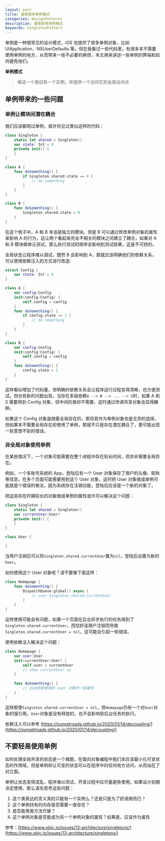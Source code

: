 ```yaml
---
layout: post
title: 谨慎使用单例模式
categories: DesignPatterns
description: 谨慎使用单例模式
keywords: SingletonPattern
---
```


单例是一种很常见的设计模式，iOS 也提供了很多单例对象，比如 UIApplication、NSUserDefaults 等。但在我看过一些代码里，有很多本不需要使用单例的地方，从而带来一些不必要的麻烦，本文用来讲述一些单例的弊端和如何避免他们。

**单例模式**

> 保证一个类仅有一个实例，并提供一个访问它的全局访问点

## 单例带来的一些问题

### 单例让模块间潜在耦合

我们应该都用过单例，或许你见过类似这样的代码：

```swift
class Singleton {
    static let shared = Singleton()
    var state: Int = 0
    private init() {
    }
}

class A {
    func doSomething() {
        if Singleton.shared.state == 0 {
            // do something
        }
    }
}

class B {
    func doSomething() {
        Singleton.shared.state = 0
    }
}
```

在这个例子中，A 和 B 本该是独立的模块。但是 B 可以通过修改单例对象的属性来影响 A 的行为，这让两个看起来完全不相关的模块之间建立了耦合，如果对 A 和 B 模块做单元测试，那么执行测试的顺序会影响到测试结果，这是不可控的。

全局状态让程序难以调试，既然 B 会影响到 A，那就应该明确他们的依赖关系，可以使用依赖注入的方式进行改造:

```swift
struct Config {
    var state: Int = 0
}

class A {
    var config:Config
    init(config:Config) {
        self.config = config
    }
    func doSomething() {
        if config.state == 1 {
            // do something
        }
    }
}

class B {
    var config:Config
    init(config:Config) {
        self.config = config
    }
    func doSomething() {
        config.state = 1
    }
}
```

这样看似增加了代码量，但明确的依赖关系会让程序运行过程变得清晰，也方便测试。但也有新的问题出现，当存在多级依赖`A --> B --> ... --> S`时，如果 A 和 S 需要用到 Config 对象，但中间的类却不需要，这时通过传递共享对象会显得臃肿。

如果这个 Config 对象是随着全局存在的，那将其作为单例对象也是无奈的选择。但如果本不需要全局存在却使用了单例，那就不只是存在潜在耦合了，更可能出现一些意想不到的错误。

### 非全局对象使用单例

在某些情况下，一个对象可能需要在整个进程中存在较长时间，但并非需要全局存在。

例如，一个多账号系统的 App，登陆后有一个 User 对象保存了用户的头像、昵称等信息，在多个页面可能需要用到这个 User 对象，这时把 User 对象做成单例可能就是个错误的做法，因为系统存在注销功能，登陆后应该是一个新的对象了。

把这些存在时期较长的对象做成单例的属性或许可以解决这个问题：

```swift
class Singleton {
    static let shared = Singleton()
    var currentUser:User?
    private init() {
    }
}

class User {

}
```
当用户注销后可以将`Singleton.shared.currentUser`置为`nil`，登陆后设置为新的`User`。

如何使用这个 User 对象呢？请不要像下面这样：
```swift
class Homepage {
    func doSomething() {
        DispatchQueue.global().async {
            // user Singleton.shared.currentUser
        }
    }
}
```
这样使用可能会有问题，如果一个页面在后台异步执行的任务用到了`Singleton.shared.currentUser`，而恰好该用户注销而导致`Singleton.shared.currentUser = nil`，这可能会引起一些错误。

使用依赖注入解决这个问题：
```swift
class Homepage {
    var user:User
    init(currentUser:User) {
        self.user = currentUser
        // show currentUser ui
    }
    
    func doSomething() {
        // 后台线程使用到 user 对象的一些属性
    }
}
```
这样即使`Singleton.shared.currentUser = nil`，但`Homepage`仍有一个对`User`对象的强引用，`User`对象是没有释放的，也不会影响到后台任务的执行。

依赖注入可以参考 [https://sunsetroads.github.io/2020/01/14/decoupling/](https://sunsetroads.github.io/2020/01/14/decoupling/)

## 不要轻易使用单例

如何处理全局共享的状态是一个难题，在面向对象编程中我们本应该最小化可变状态的作用域，但是单例却让可变的状态可以在程序中的任何地方访问，从而站在了对立面。

单例让状态变得混乱，程序难以测试，开发过程中应尽量避免使用。如果设计初期决定使用，那么请先思考这些问题：

1. 这个类表达的含义真的只能有一个实例么？还是只是为了好调用而已？
2. 这个单例持有的内存是否需要一直存在？
3. 是否能用类方法代替？
4. 这个单例对象是否能成为另一个单例对象的属性？如果是，应该作为属性

参考：[https://www.objc.io/issues/13-architecture/singletons/](https://www.objc.io/issues/13-architecture/singletons/)
